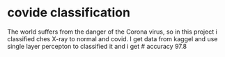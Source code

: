 # covide classification
 The world suffers from the danger of the Corona virus,
 so in this project i classified ches X-ray to normal and covid.
 I get data from kaggel and use single layer percepton to classified it and i get # accuracy 97.8 
